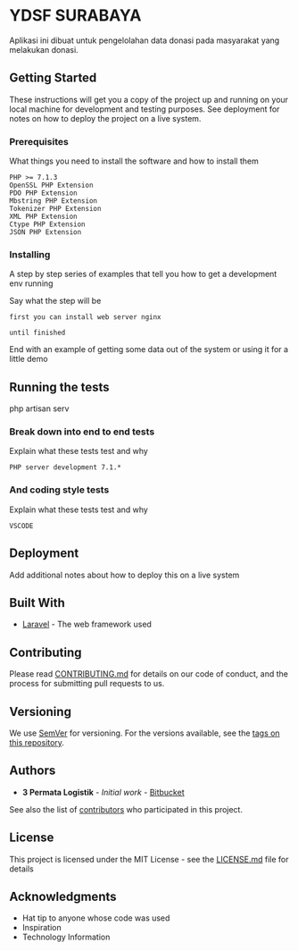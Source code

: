 # YDSF SURABAYA

Aplikasi ini dibuat untuk pengelolahan data donasi pada masyarakat yang melakukan donasi.

## Getting Started

These instructions will get you a copy of the project up and running on your local machine for development and testing purposes. See deployment for notes on how to deploy the project on a live system.

### Prerequisites

What things you need to install the software and how to install them

```
PHP >= 7.1.3
OpenSSL PHP Extension
PDO PHP Extension
Mbstring PHP Extension
Tokenizer PHP Extension
XML PHP Extension
Ctype PHP Extension
JSON PHP Extension
```

### Installing

A step by step series of examples that tell you how to get a development env running

Say what the step will be

```
first you can install web server nginx

```

```
until finished
```

End with an example of getting some data out of the system or using it for a little demo

## Running the tests

php artisan serv

### Break down into end to end tests

Explain what these tests test and why

```
PHP server development 7.1.*
```

### And coding style tests

Explain what these tests test and why

```
VSCODE
```

## Deployment

Add additional notes about how to deploy this on a live system

## Built With

* [Laravel](https://laravel.com/docs/5.7) - The web framework used

## Contributing

Please read [CONTRIBUTING.md](https://gist.github.com/PurpleBooth/b24679402957c63ec426) for details on our code of conduct, and the process for submitting pull requests to us.

## Versioning

We use [SemVer](http://semver.org/) for versioning. For the versions available, see the [tags on this repository](https://github.com/DBSetyawan/3permata.git). 

## Authors

* **3 Permata Logistik** - *Initial work* - [Bitbucket](https://github.org/DBSetyawan)

See also the list of [contributors](https://github.com/DBSetyawan/3permata.git) who participated in this project.

## License

This project is licensed under the MIT License - see the [LICENSE.md](LICENSE.md) file for details

## Acknowledgments

* Hat tip to anyone whose code was used
* Inspiration
* Technology Information

